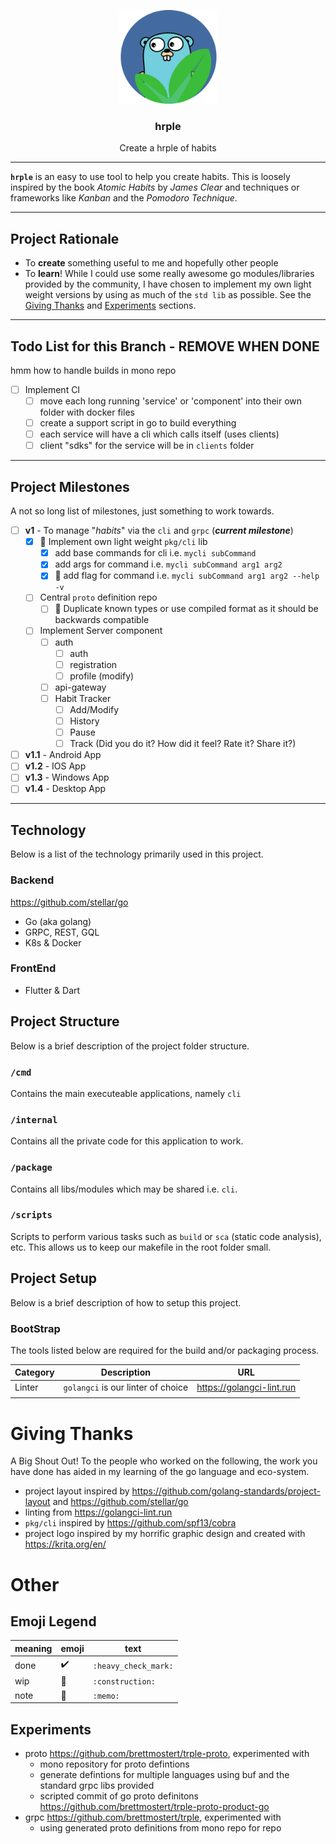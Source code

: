 <p align="center">
  <img alt="golangci-lint logo" src="assets/hrple-go-logo.png" height="150" />
  <h3 align="center">hrple</h3>
  <p align="center">Create a hrple of habits</p>
</p>

---

**`hrple`** is an easy to use tool to help you create habits. This is loosely inspired by the book _Atomic Habits_ by _James Clear_ and techniques or frameworks like _Kanban_ and the _Pomodoro Technique_.

---

## Project Rationale

- To **create** something useful to me and hopefully other people
- To **learn**! While I could use some really awesome go modules/libraries provided by the community, I have chosen to implement my own light weight versions by using as much of the `std lib` as possible. See the [Giving Thanks](#giving-thanks) and [Experiments](#experiments) sections.

---

## Todo List for this Branch - REMOVE WHEN DONE

hmm how to handle builds in mono repo

- [ ] Implement CI
  - [ ] move each long running 'service' or 'component' into their own folder with docker files
  - [ ] create a support script in go to build everything
  - [ ] each service will have a cli which calls itself (uses clients)
  - [ ] client "sdks" for the service will be in `clients` folder

---

## Project Milestones

A not so long list of milestones, just something to work towards.

- [ ] **v1** - To manage "_habits_" via the `cli` and `grpc` (**_current milestone_**)
  - [x] :construction: Implement own light weight `pkg/cli` lib
    - [x] add base commands for cli i.e. `mycli subCommand`
    - [x] add args for command i.e. `mycli subCommand arg1 arg2`
    - [x] :construction: add flag for command i.e. `mycli subCommand arg1 arg2 --help -v`
  - [ ] Central `proto` definition repo
    - [ ] :memo: Duplicate known types or use compiled format as it should be backwards compatible
  - [ ] Implement Server component
    - [ ] auth
      - [ ] auth
      - [ ] registration
      - [ ] profile (modify)
    - [ ] api-gateway
    - [ ] Habit Tracker
      - [ ] Add/Modify
      - [ ] History
      - [ ] Pause
      - [ ] Track (Did you do it? How did it feel? Rate it? Share it?)
- [ ] **v1.1** - Android App
- [ ] **v1.2** - IOS App
- [ ] **v1.3** - Windows App
- [ ] **v1.4** - Desktop App

---

## Technology

Below is a list of the technology primarily used in this project.

### Backend

https://github.com/stellar/go

- Go (aka golang)
- GRPC, REST, GQL
- K8s & Docker

### FrontEnd

- Flutter & Dart

## Project Structure

Below is a brief description of the project folder structure.

### `/cmd`

Contains the main executeable applications, namely `cli`

### `/internal`

Contains all the private code for this application to work.

### `/package`

Contains all libs/modules which may be shared i.e. `cli`.

### `/scripts`

Scripts to perform various tasks such as `build` or `sca` (static code analysis), etc. This allows us to keep our makefile in the root folder small.

## Project Setup

Below is a brief description of how to setup this project.

### BootStrap

The tools listed below are required for the build and/or packaging process.

| Category | Description                        | URL                       |
| -------- | ---------------------------------- | ------------------------- |
| Linter   | `golangci` is our linter of choice | https://golangci-lint.run |
|          |                                    |                           |

# Giving Thanks

A Big Shout Out! To the people who worked on the following, the work you have done has aided in my learning of the go language and eco-system.

- project layout inspired by <https://github.com/golang-standards/project-layout> and <https://github.com/stellar/go>
- linting from <https://golangci-lint.run>
- `pkg/cli` inspired by <https://github.com/spf13/cobra>
- project logo inspired by my horrific graphic design and created with <https://krita.org/en/>

# Other

## Emoji Legend

| meaning | emoji              | text                 |
| ------- | ------------------ | -------------------- |
| done    | :heavy_check_mark: | `:heavy_check_mark:` |
| wip     | :construction:     | `:construction:`     |
| note    | :memo:             | `:memo:`             |

## Experiments

- proto <https://github.com/brettmostert/trple-proto>, experimented with
  - mono repository for proto defintions
  - generate defintions for multiple languages using buf and the standard grpc libs provided
  - scripted commit of go proto definitons <https://github.com/brettmostert/trple-proto-product-go>
- grpc <https://github.com/brettmostert/trple>, experimented with
  - using generated proto definitions from mono repo for repo

